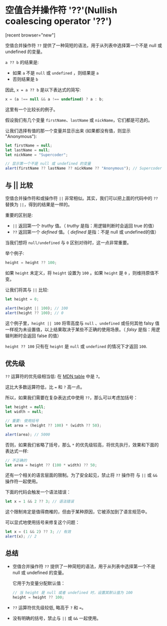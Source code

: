 # 空值合并操作符 '??'(Nullish coalescing operator '??')

[recent browser="new"]

空值合并操作符 `??` 提供了一种简短的语法，用于从列表中选择第一个不是 null 或 undefined 的变量。

`a ?? b` 的结果是:
- 如果 `a` 不是 `null` 或 `undefined` ，则结果是 `a`
- 否则结果是 `b`

因此, `x = a ?? b` 是以下表达式的简写:

```js
x = (a !== null && a !== undefined) ? a : b;
```

这里有一个比较长的例子。

假设我们有几个变量 `firstName`、`lastName` 或 `nickName`，它们都是可选的。

让我们选择有值的那一个变量并显示出来 (如果都没有值，则显示 "Anonymous"):

```js run
let firstName = null;
let lastName = null;
let nickName = "Supercoder";

// 显示第一个不是 null 或 undefined 的变量
alert(firstName ?? lastName ?? nickName ?? "Anonymous"); // Supercoder
```

## 与 || 比较

空值合并操作符和或操作符 `||` 非常相似。其实，我们可以把上面的代码中的 `??` 替换为 `||`，得到的结果是一样的。

重要的区别是:
- `||` 返回第一个 *truthy* 值。（ *truthy* 是指：用逻辑判断时会返回 true 的值）
- `??` 返回第一个 *defined* 值。（ *defined* 是指：不是 null 或 undefined的值）

当我们想将 `null/undefined` 与 `0` 区别对待时，这一点非常重要。

举个例子:

```js
height = height ?? 100;
```

如果 `height` 未定义，将 `height` 设置为 `100` 。如果 `height` 是 `0` ，则维持原值不变。

让我们将其与 `||` 比较:

```js run
let height = 0;

alert(height || 100); // 100
alert(height ?? 100); // 0
```

这个例子里，`height || 100` 将零高度与 `null` 、`undefined` 或任何其他 falsy 值一样视为未设置值，以上结果取决于某些不正确的使用场景。（ *falsy* 是指：用逻辑判断时会返回 false 的值）

`height ?? 100` 只有在 `height` 是 `null` 或 `undefined` 的情况下才返回 `100`.

## 优先级

`??` 运算符的优先级相当低: 在 [MDN table](https://developer.mozilla.org/en-US/docs/Web/JavaScript/Reference/Operators/Operator_Precedence#Table) 中是 `7`。

这比大多数运算符低，比 `=` 和 `?` 高一点。

所以，如果我们需要在复杂表达式中使用 `??`，那么可以考虑加括号：

```js run
let height = null;
let width = null;

// 重要: 使用括号
let area = (height ?? 100) * (width ?? 50);

alert(area); // 5000
```

否则，如果我们省略了括号，那么 `*` 的优先级较高，将优先执行，效果和下面的表达式一样:

```js
// 不正确的
let area = height ?? (100 * width) ?? 50;
```

还有一个相关的语言层面的限制。为了安全起见，禁止将 `??` 操作符 与 `||` 或 `&&` 操作符一起使用。

下面的代码会触发一个语法错误：

```js run
let x = 1 && 2 ?? 3; // 语法错误
```

这个限制肯定是值得商榷的，但由于某种原因，它被添加到了语言规范中。

可以显式地使用括号来修复这个问题：

```js run
let x = (1 && 2) ?? 3; // 有效
alert(x); // 2
```

## 总结

- 空值合并操作符 `??` 提供了一种简短的语法，用于从列表中选择第一个不是 null 或 undefined 的变量。

    它用于为变量分配默认值：

    ```js
    // 当 height 是 null 或者 undefined 时，设置其默认值为 100
    height = height ?? 100;
    ```

- `??` 运算符优先级较低, 略高于 `?` 和 `=`。
- 没有明确的括号，禁止与 `||` 或 `&&` 一起使用。
